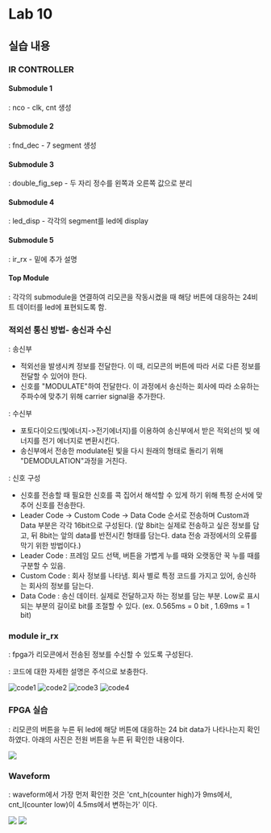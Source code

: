 # Lab 10

## 실습 내용

### **IR CONTROLLER**

#### Submodule 1 
: nco - clk, cnt 생성

#### Submodule 2
: fnd_dec - 7 segment 생성

#### Submodule 3
: double_fig_sep - 두 자리 정수를 왼쪽과 오른쪽 값으로 분리

#### Submodule 4 
: led_disp - 각각의 segment를 led에 display

#### Submodule 5
: ir_rx - 밑에 추가 설명

#### **Top Module**
 : 각각의 submodule을 연결하여 리모콘을 작동시켰을 때 해당 버튼에 대응하는 24비트 데이터를 led에 표현되도록 함.

### **적외선 통신 방법- 송신과 수신**
: 송신부 
- 적외선을 발생시켜 정보를 전달한다. 이 때, 리모콘의 버튼에 따라 서로 다른 정보를 전달할 수 있어야 한다.
 - 신호를 "MODULATE"하여  전달한다. 이 과정에서 송신하는 회사에 따라 소유하는 주파수에 맞추기 위해 carrier signal을 추가한다.
 
: 수신부
 - 포토다이오드(빛에너지->전기에너지)를 이용하여 송신부에서 받은 적외선의 빛 에너지를 전기 에너지로 변환시킨다.
 - 송신부에서 전송한 modulate된 빛을 다시 원래의 형태로 돌리기 위해 "DEMODULATION"과정을 거친다. 
 
: 신호 구성
 - 신호를 전송할 때 필요한 신호를 콕 집어서 해석할 수 있게 하기 위해 특정 순서에 맞추어 신호를 전송한다.
- Leader Code -> Custom Code -> Data Code 순서로 전송하며 Custom과 Data 부분은 각각 16bit으로 구성된다. (앞 8bit는 실제로 전송하고 싶은 정보를 담고, 뒤 8bit는 앞의 data를 반전시킨 형태를 담는다. data 전송 과정에서의 오류를 막기 위한 방법이다.)
- Leader Code : 프레임 모드 선택, 버튼을 가볍게 누를 때와 오랫동안 꾹 누를 때를 구분할 수 있음.
- Custom Code : 회사 정보를 나타냄. 회사 별로 특정 코드를 가지고 있어, 송신하는 회사의 정보를 담는다.
- Data Code : 송신 데이터. 실제로 전달하고자 하는 정보를 담는 부분. Low로 표시되는 부분의 길이로 bit를 조절할 수 있다. (ex. 0.565ms = 0 bit , 1.69ms = 1 bit)

### **module ir_rx**

: fpga가 리모콘에서 전송된 정보를 수신할 수 있도록 구성된다.

: 코드에 대한 자세한 설명은 주석으로 보충한다.

![code1](./Practice09/code1.JPG)
![code2](./Practice09/code2.JPG)
![code3](./Practice09/code3.JPG)
![code4](./Practice09/code4.JPG)

### **FPGA 실습**
 : 리모콘의 버튼을 누른 뒤 led에 해당 버튼에 대응하는 24 bit data가 나타나는지 확인하였다. 아래의 사진은 전원 버튼을 누른 뒤 확인한 내용이다.
  
![](http://github.com/baikesun/LogicDesign/blob/master/Practice09/fpga.jpg)

### **Waveform**
: waveform에서 가장 먼저 확인한 것은 'cnt_h(counter high)가 9ms에서, cnt_l(counter low)이 4.5ms에서 변하는가' 이다.

![](http://github.com/baikesun/LogicDesign/blob/master/Practice09/waveform.JPG)
![](http://github.com/baikesun/LogicDesign/blob/master/Practice09/waveform_cnt_l.JPG)
<!--stackedit_data:
eyJoaXN0b3J5IjpbLTg3OTAyNjY5OCw4MTA5NjUxOThdfQ==
-->
